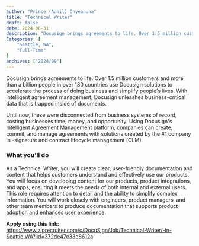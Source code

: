 ```yaml
---
author: "Prince (Aahil) Onyeanuna"
title: "Technical Writer"
draft: false
date: 2024-08-31
description: "Docusign brings agreements to life. Over 1.5 million customers and more than a billion people in over 180 countries use Docusign solutions to accelerate the process of doing business and simplify people's lives. With intelligent agreement management, Docusign unleashes business-critical data that is trapped inside of documents."
Categories: [
    "Seattle, WA",
    "Full-Time"
]
archives: ["2024/09"]
---
```


Docusign brings agreements to life. Over 1.5 million customers and more than a billion people in over 180 countries use Docusign solutions to accelerate the process of doing business and simplify people's lives. With intelligent agreement management, Docusign unleashes business-critical data that is trapped inside of documents.

Until now, these were disconnected from business systems of record, costing businesses time, money, and opportunity. Using Docusign's Intelligent Agreement Management platform, companies can create, commit, and manage agreements with solutions created by the #1 company in -signature and contract lifecycle management (CLM).

### What you'll do

As a Technical Writer, you will create clear, user-friendly documentation and content that helps customers understand and effectively use our products. You will focus on developing content for our products, product integrations, and apps, ensuring it meets the needs of both internal and external users. This role requires attention to detail and the ability to simplify complex
information. You will work closely with engineers, product managers, and other team members to produce documentation that supports product adoption and enhances user experience.

**Apply using this link:** https://www.ziprecruiter.com/c/DocuSign/Job/Technical-Writer/-in-Seattle,WA?jid=372de47e33e8612a